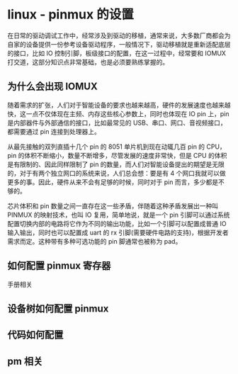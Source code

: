 # linux - pinmux 的设置
在日常的驱动调试工作中，经常涉及到驱动的移植，通常来说，大多数厂商都会为自家的设备提供一份参考设备驱动程序，一般情况下，驱动移植就是重新适配底层的接口，比如 IO 控制引脚，板级接口的配置，在这一过程中，经常要和 IOMUX 打交道，这部分知识点非常基础，也是必须要熟练掌握的。  


## 为什么会出现 IOMUX
随着需求的扩张，人们对于智能设备的要求也越来越高，硬件的发展速度也越来越快，这一点不仅体现在主频、内存这些核心参数上，同时也体现在 IO pin 上，pin 是内部器件与外部通信的接口，比如最常见的 USB、串口、网口、音视频接口，都需要通过 pin 连接到处理器上。  

从最先接触的双列直插十几个 pin 的 8051 单片机到现在动辄几百 pin 的 CPU，pin 的体积不断缩小，数量不断增多，尽管发展的速度非常快，但是 CPU 的体积是有限制的、因此同样限制了 pin 的数量，而人们对智能设备提出的期望是无限的，对于有两个独立网口的系统来说，人们总会想：要是有 4 个网口我就可以做更多的事。因此，硬件从来不会有足够的时候，同时对于 pin 而言，多少都是不够的。  

芯片体积和 pin 数量之间一直存在这一些矛盾，伴随着这种矛盾发展出一种叫 PINMUX 的映射技术，也叫 IO 复用，简单地说，就是一个 pin 引脚可以通过系统配置切换内部的电路将它作为不同的输出功能，比如一个引脚可以配置成普通 IO 输入输出，同时也可以配置成 uart 的 rx 引脚(需要硬件电路的支持)，根据开发者需求而定。这种带有多种可选功能的 pin 脚通常也被称为 pad。  

## 如何配置 pinmux 寄存器
手册相关

## 设备树如何配置 pinmux


## 代码如何配置

## pm 相关







